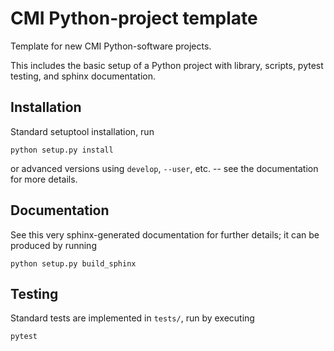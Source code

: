# CMI Python-project template

Template for new CMI Python-software projects.

This includes the basic setup of a Python project with library, scripts, pytest
testing, and sphinx documentation.


## Installation

Standard setuptool installation, run
```
python setup.py install
```
or advanced versions using `develop`, `--user`, etc. -- see the documentation
for more details.


## Documentation

See this very sphinx-generated documentation for further details; it can be
produced by running
```
python setup.py build_sphinx
```


## Testing

Standard tests are implemented in `tests/`, run by executing
```
pytest
```



<!-- Put Emacs local variables into HTML comment
Local Variables:
coding: utf-8
fill-column: 80
End:
-->

